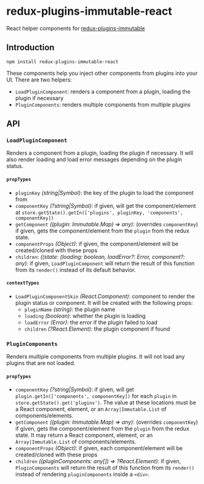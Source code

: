 # redux-plugins-immutable-react

React helper components for [redux-plugins-immutable](http://github.com/jcoreio/redux-plugins-immutable)

## Introduction

```
npm install redux-plugins-immutable-react
```

These components help you inject other components from plugins into your UI.  There are two helpers:
- `LoadPluginComponent`: renders a component from a plugin, loading the plugin if necessary
- `PluginComponents`: renders multiple components from multiple plugins

## API

### `LoadPluginComponent`

Renders a component from a plugin, loading the plugin if necessary.  It will also render loading and load error messages
depending on the plugin status.

#### `propTypes`
- `pluginKey` *(string|Symbol)*: the key of the plugin to load the component from
- `componentKey` *(?string|Symbol)*: if given, will get the component/element at
`store.getState().getIn(['plugins', pluginKey, 'components', componentKey])`
- `getComponent` *((plugin: Immutable.Map) => any)*: (overrides `componentKey`) if given, gets the component/element
from the `plugin` from the redux state.
- `componentProps` *(Object)*: if given, the component/element will be created/cloned with these props
- `children`: *((state: {loading: boolean, loadError?: Error, component?: any)*: if given, `LoadPluginComponent` will
return the result of this function from its `render()` instead of its default behavior.

#### `contextTypes`
- `LoadPluginComponentSkin` *(React.Component)*: component to render the plugin status or component.  It will be created
with the following props:
  - `pluginName` *(string)*: the plugin name
  - `loading` *(boolean)*: whether the plugin is loading
  - `loadError` *(Error)*: the error if the plugin failed to load
  - `children` *(?React.Element)*: the plugin component if found

### `PluginComponents`

Renders multiple components from multiple plugins.  It will not load any plugins that are not loaded.

#### `propTypes`
- `componentKey` *(?string|Symbol)*: if given, will get `plugin.getIn(['components', componentKey])` for each `plugin`
in `store.getState().get('plugins')`.  The value at these locations must be a React component, element, or an
`Array|Immutable.List` of components/elements.
- `getComponent` *((plugin: Immutable.Map) => any)*: (overrides `componentKey`) if given, gets the component/element
from the `plugin` from the redux state.  It may return a React component, element, or an `Array|Immutable.List` of
components/elements.
- `componentProps` *(Object)*: if given, each component/element will be created/cloned with these props
- `children` *((pluginComponents: any[]) => ?React.Element)*: if given, `PluginComponents` will return the result of
this function from its `render()` instead of rendering `pluginComponents` inside a `<div>`.
